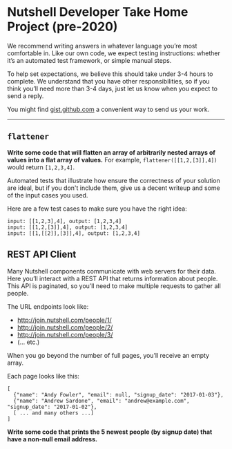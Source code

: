 # Nutshell Developer Take Home Project (pre-2020)

We recommend writing answers in whatever language you’re most comfortable in. Like our own code, we expect testing instructions: whether it’s an automated test framework, or simple manual steps.

To help set expectations, we believe this should take under 3-4 hours to complete. We understand that you have other responsibilities, so if you think you’ll need more than 3-4 days, just let us know when you expect to send a reply.

You might find [gist.github.com](https://gist.github.com/) a convenient way to send us your work.

---

## `flattener`

**Write some code that will flatten an array of arbitrarily nested arrays of values into a flat array of values.** For example, `flattener([[1,2,[3]],4])` would return `[1,2,3,4]`.

Automated tests that illustrate how ensure the correctness of your solution are ideal, but if you don't include them, give us a decent writeup and some of the input cases you used.

Here are a few test cases to make sure you have the right idea:

```
input: [[1,2,3],4], output: [1,2,3,4]
input: [[1,2,[3]],4], output: [1,2,3,4]
input: [[1,[[2]],[3]],4], output: [1,2,3,4]
```

## REST API Client

Many Nutshell components communicate with web servers for their data. Here you’ll interact with a REST API that returns information about people. This API is paginated, so you’ll need to make multiple requests to gather all people.

The URL endpoints look like:

- http://join.nutshell.com/people/1/
- http://join.nutshell.com/people/2/
- http://join.nutshell.com/people/3/
- (... etc.)

When you go beyond the number of full pages, you’ll receive an empty array.

Each page looks like this:

```
[
  {"name": "Andy Fowler", "email": null, "signup_date": "2017-01-03"},
  {"name": "Andrew Sardone", "email": "andrew@example.com", "signup_date": "2017-01-02"},
  [ ... and many others ...]
]
```

**Write some code that prints the 5 newest people (by signup date) that have a non-null email address.**
